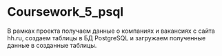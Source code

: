# Coursework_5_psql
В рамках проекта получаем данные о компаниях и вакансиях с сайта hh.ru, создаем таблицы в БД PostgreSQL и загружаем полученные данные в созданные таблицы.
